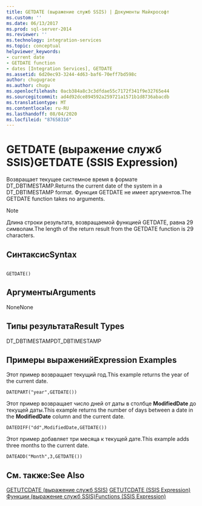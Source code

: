 ```yaml
---
title: GETDATE (выражение служб SSIS) | Документы Майкрософт
ms.custom: ''
ms.date: 06/13/2017
ms.prod: sql-server-2014
ms.reviewer: ''
ms.technology: integration-services
ms.topic: conceptual
helpviewer_keywords:
- current date
- GETDATE function
- dates [Integration Services], GETDATE
ms.assetid: 6d20ec93-3244-4d63-baf6-70eff7bd598c
author: chugugrace
ms.author: chugu
ms.openlocfilehash: 0acb384a8c3c3dfdae55c7172f341f9e32765e44
ms.sourcegitcommit: ad4d92dce894592a259721a1571b1d8736abacdb
ms.translationtype: MT
ms.contentlocale: ru-RU
ms.lasthandoff: 08/04/2020
ms.locfileid: "87658316"
---
```

# <a name="getdate-ssis-expression"></a><span data-ttu-id="b4058-102">GETDATE (выражение служб SSIS)</span><span class="sxs-lookup"><span data-stu-id="b4058-102">GETDATE (SSIS Expression)</span></span>
  <span data-ttu-id="b4058-103">Возвращает текущее системное время в формате DT_DBTIMESTAMP.</span><span class="sxs-lookup"><span data-stu-id="b4058-103">Returns the current date of the system in a DT_DBTIMESTAMP format.</span></span> <span data-ttu-id="b4058-104">Функция GETDATE не имеет аргументов.</span><span class="sxs-lookup"><span data-stu-id="b4058-104">The GETDATE function takes no arguments.</span></span>  
  
> [!NOTE]  
>  <span data-ttu-id="b4058-105">Длина строки результата, возвращаемой функцией GETDATE, равна 29 символам.</span><span class="sxs-lookup"><span data-stu-id="b4058-105">The length of the return result from the GETDATE function is 29 characters.</span></span>  
  
## <a name="syntax"></a><span data-ttu-id="b4058-106">Синтаксис</span><span class="sxs-lookup"><span data-stu-id="b4058-106">Syntax</span></span>  
  
```  
  
GETDATE()  
```  
  
## <a name="arguments"></a><span data-ttu-id="b4058-107">Аргументы</span><span class="sxs-lookup"><span data-stu-id="b4058-107">Arguments</span></span>  
 <span data-ttu-id="b4058-108">None</span><span class="sxs-lookup"><span data-stu-id="b4058-108">None</span></span>  
  
## <a name="result-types"></a><span data-ttu-id="b4058-109">Типы результата</span><span class="sxs-lookup"><span data-stu-id="b4058-109">Result Types</span></span>  
 <span data-ttu-id="b4058-110">DT_DBTIMESTAMP</span><span class="sxs-lookup"><span data-stu-id="b4058-110">DT_DBTIMESTAMP</span></span>  
  
## <a name="expression-examples"></a><span data-ttu-id="b4058-111">Примеры выражений</span><span class="sxs-lookup"><span data-stu-id="b4058-111">Expression Examples</span></span>  
 <span data-ttu-id="b4058-112">Этот пример возвращает текущий год.</span><span class="sxs-lookup"><span data-stu-id="b4058-112">This example returns the year of the current date.</span></span>  
  
```  
DATEPART("year",GETDATE())  
```  
  
 <span data-ttu-id="b4058-113">Этот пример возвращает число дней от даты в столбце **ModifiedDate** до текущей даты.</span><span class="sxs-lookup"><span data-stu-id="b4058-113">This example returns the number of days between a date in the **ModifiedDate** column and the current date.</span></span>  
  
```  
DATEDIFF("dd",ModifiedDate,GETDATE())  
```  
  
 <span data-ttu-id="b4058-114">Этот пример добавляет три месяца к текущей дате.</span><span class="sxs-lookup"><span data-stu-id="b4058-114">This example adds three months to the current date.</span></span>  
  
```  
DATEADD("Month",3,GETDATE())  
```  
  
## <a name="see-also"></a><span data-ttu-id="b4058-115">См. также:</span><span class="sxs-lookup"><span data-stu-id="b4058-115">See Also</span></span>  
 <span data-ttu-id="b4058-116">[GETUTCDATE (выражение служб SSIS)](getutcdate-ssis-expression.md) </span><span class="sxs-lookup"><span data-stu-id="b4058-116">[GETUTCDATE &#40;SSIS Expression&#41;](getutcdate-ssis-expression.md) </span></span>  
 [<span data-ttu-id="b4058-117">Функции (выражение служб SSIS)</span><span class="sxs-lookup"><span data-stu-id="b4058-117">Functions &#40;SSIS Expression&#41;</span></span>](functions-ssis-expression.md)  
  
  
